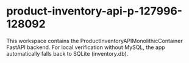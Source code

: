 # product-inventory-api-p-127996-128092

This workspace contains the ProductInventoryAPIMonolithicContainer FastAPI backend. For local verification without MySQL, the app automatically falls back to SQLite (inventory.db).